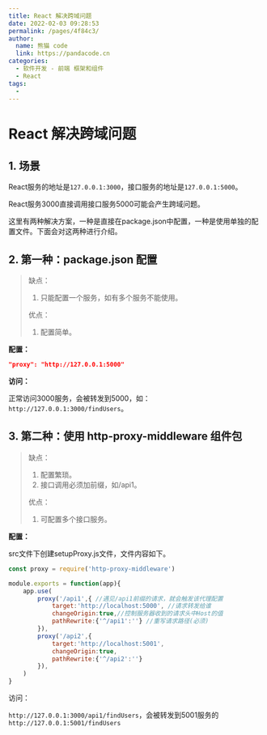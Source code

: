 ```yaml
---
title: React 解决跨域问题
date: 2022-02-03 09:28:53
permalink: /pages/4f84c3/
author: 
  name: 熊猫 code
  link: https://pandacode.cn
categories: 
  - 软件开发 - 前端 框架和组件
  - React
tags: 
  - 
---
```


# React 解决跨域问题

## **1. 场景**

React服务的地址是`127.0.0.1:3000`，接口服务的地址是`127.0.0.1:5000`。

React服务3000直接调用接口服务5000可能会产生跨域问题。



这里有两种解决方案，一种是直接在package.json中配置，一种是使用单独的配置文件。下面会对这两种进行介绍。



## 2. 第一种：package.json 配置

> 缺点：
>
> 1. 只能配置一个服务，如有多个服务不能使用。
>
> 优点：
>
> 1. 配置简单。

**配置：**

```json
"proxy": "http://127.0.0.1:5000"
```

**访问：**

正常访问3000服务，会被转发到5000，如：`http://127.0.0.1:3000/findUsers`。

## 3. 第二种：使用 http-proxy-middleware 组件包

> 缺点：
>
> 1. 配置繁琐。
> 2. 接口调用必须加前缀，如/api1。
>
> 优点：
>
> 1. 可配置多个接口服务。

**配置：**

src文件下创建setupProxy.js文件，文件内容如下。

```js
const proxy = require('http-proxy-middleware')

module.exports = function(app){
	app.use(
		proxy('/api1',{ //遇见/api1前缀的请求，就会触发该代理配置
			target:'http://localhost:5000', //请求转发给谁
			changeOrigin:true,//控制服务器收到的请求头中Host的值
			pathRewrite:{'^/api1':''} //重写请求路径(必须)
		}),
		proxy('/api2',{
			target:'http://localhost:5001',
			changeOrigin:true,
			pathRewrite:{'^/api2':''}
		}),
	)
}
```

访问：

`http://127.0.0.1:3000/api1/findUsers`，会被转发到5001服务的`http://127.0.0.1:5001/findUsers`

